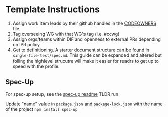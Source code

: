 # Template Instructions

1. Assign work item leads by their github handles in the [CODEOWNERS]() file.
2. Tag overseeing WG with that WG's tag (i.e. #ccwg)
3. Assign orgs/teams within DIF and openness to external PRs depending on IPR policy
4. Get to definitioning. A starter document structure can be found in `single-file-test/spec.md`. This guide can be expanded and altered but folling the highlevel strucutre will make it easier for readrs to get up to speed with the profile. 

## Spec-Up

For spec-up setup, see the [spec-up readme](https://github.com/decentralized-identity/spec-up)
TLDR run 

Update "name" value in `package.json` and `package-lock.json` with the name of the project
`npm install spec-up`
